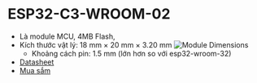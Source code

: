 # ESP32-C3-WROOM-02
- Là module MCU, 4MB Flash, 
- Kích thước vật lý: 18 mm × 20 mm × 3.20 mm
  ![Module Dimensions](https://github.com/user-attachments/assets/45de3b9d-06bf-4740-b6f9-ce7bf7ce77ae)
  - Khoảng cách pin: 1.5 mm
    (lớn hơn so với esp32-wroom-32)
- [Datasheet](https://www.espressif.com/sites/default/files/documentation/esp32-c3-wroom-02_datasheet_en.pdf)
- [Mua sắm]([https://shopee.vn/B%E1%BA%A3ng-m%E1%BA%A1ch-ph%C3%A1t-tri%E1%BB%83n-ESP32-WiFi-Bluetooth-Ultra-Low-Power-Core-ESP-32-ESP-32S-ESP-32-Similar-ESP8266-ch%E1%BA%A5t-l%C6%B0%E1%BB%A3ng-cao-i.578443443.13742226706](https://shopee.vn/Ic-M%C3%B4-%C4%90un-wifi-bluetooth-5.0-Kh%C3%B4ng-D%C3%A2y-esp32-c3-wroom-02-h4-2.4ghz-i.972724310.19584274569?sp_atk=37a6b188-740a-4a5d-addb-f777c762a963&xptdk=37a6b188-740a-4a5d-addb-f777c762a963))
